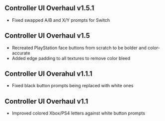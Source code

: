 ## Controller UI Overhaul v1.5.1
- Fixed swapped A/B and X/Y prompts for Switch

## Controller UI Overhaul v1.5
- Recreated PlayStation face buttons from scratch to be bolder and color-accurate
- Added edge padding to all textures to remove color bleed

## Controller UI Overahul v1.1.1
- Fixed black button prompts being replaced with white ones

## Controller UI Overhaul v1.1
- Improved colored Xbox/PS4 letters against white button prompts